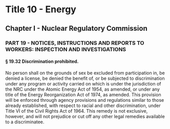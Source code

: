 
# Title 10 - Energy
## Chapter I - Nuclear Regulatory Commission
### PART 19 - NOTICES, INSTRUCTIONS AND REPORTS TO WORKERS: INSPECTION AND INVESTIGATIONS
#### § 19.32 Discrimination prohibited.

No person shall on the grounds of sex be excluded from participation in, be denied a license, be denied the benefit of, or be subjected to discrimination under any program or activity carried on which is under the jurisdiction of the NRC under the Atomic Energy Act of 1954, as amended, or under any title of the Energy Reorganization Act of 1974, as amended. This provision will be enforced through agency provisions and regulations similar to those already established, with respect to racial and other discrimination, under Title VI of the Civil Rights Act of 1964. This remedy is not exclusive, however, and will not prejudice or cut off any other legal remedies available to a discriminatee.
